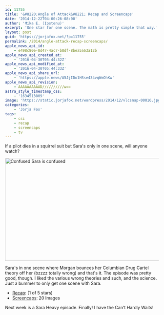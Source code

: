 ```yaml
---
id: 11755
title: '&#8220;Angle of Attack&#8221; Recap and Screencaps'
date: '2014-12-22T04:00:26-08:00'
author: 'Mika E. (Ipstenu)'
excerpt: 'One star for one scene. The math is pretty simple that way.'
layout: post
guid: 'https://jorjafox.net/?p=11755'
permalink: /2014/angle-attack-recap-screencaps/
apple_news_api_id:
    - e498c80e-8d47-4ac7-b8df-8bea5a63a12b
apple_news_api_created_at:
    - '2016-04-30T05:44:32Z'
apple_news_api_modified_at:
    - '2016-04-30T05:44:33Z'
apple_news_api_share_url:
    - 'https://apple.news/A5JjIDo1HSse434vqWmOhKw'
apple_news_api_revision:
    - AAAAAAAAAAD//////////w==
astra_style_timestamp_css:
    - '1634513809'
image: 'https://static.jorjafox.net/wordpress/2014/12/vlcsnap-00016.jpg'
categories:
    - 'Jorja Fox'
tags:
    - csi
    - recap
    - screencaps
    - tv
---
```


If a pilot dies in a squirrel suit but Sara's only in one scene, will anyone watch?

<img class="aligncenter size-large wp-image-11756" src="//jfo-static.net/wordpress/2014/12/vlcsnap-00016-900x506.jpg" alt="Confused Sara is confused" width="600" height="337" />

Sara's in one scene where Morgan bounces her Columbian Drug Cartel theory off her (bzzzz totally wrong) and that's it. The episode was pretty good, though. I liked the various wrong theories and such, and the science. Just a bummer to only get one scene with Sara.
<ul>
 	<li><a href="https://jorjafox.net/wiki/Dead_Rails">Recap</a>: (1 of 5 stars)</li>
 	<li><a href="https://jorjafox.net/gallery/tv/csi/season15/11-angleofattack/">Screencaps</a>: 20 Images</li>
</ul>
Next week is a Sara Heavy episode. Finally! I have the Can't Hardly Waits!